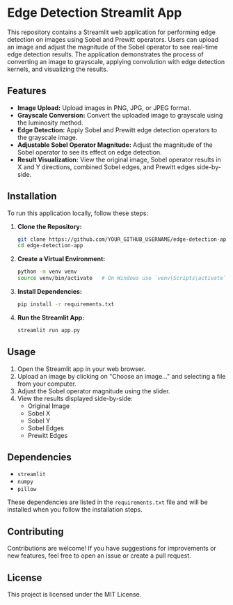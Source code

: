 # Edge Detection Streamlit App

This repository contains a Streamlit web application for performing edge detection on images using Sobel and Prewitt operators. Users can upload an image and adjust the magnitude of the Sobel operator to see real-time edge detection results. The application demonstrates the process of converting an image to grayscale, applying convolution with edge detection kernels, and visualizing the results.

## Features

- **Image Upload:** Upload images in PNG, JPG, or JPEG format.
- **Grayscale Conversion:** Convert the uploaded image to grayscale using the luminosity method.
- **Edge Detection:** Apply Sobel and Prewitt edge detection operators to the grayscale image.
- **Adjustable Sobel Operator Magnitude:** Adjust the magnitude of the Sobel operator to see its effect on edge detection.
- **Result Visualization:** View the original image, Sobel operator results in X and Y directions, combined Sobel edges, and Prewitt edges side-by-side.

## Installation

To run this application locally, follow these steps:

1. **Clone the Repository:**
   ```sh
   git clone https://github.com/YOUR_GITHUB_USERNAME/edge-detection-app.git
   cd edge-detection-app
   ```

2. **Create a Virtual Environment:**
   ```sh
   python -m venv venv
   source venv/bin/activate   # On Windows use `venv\Scripts\activate`
   ```

3. **Install Dependencies:**
   ```sh
   pip install -r requirements.txt
   ```

4. **Run the Streamlit App:**
   ```sh
   streamlit run app.py
   ```

## Usage

1. Open the Streamlit app in your web browser.
2. Upload an image by clicking on "Choose an image..." and selecting a file from your computer.
3. Adjust the Sobel operator magnitude using the slider.
4. View the results displayed side-by-side:
   - Original Image
   - Sobel X
   - Sobel Y
   - Sobel Edges
   - Prewitt Edges

## Dependencies

- `streamlit`
- `numpy`
- `pillow`

These dependencies are listed in the `requirements.txt` file and will be installed when you follow the installation steps.

## Contributing

Contributions are welcome! If you have suggestions for improvements or new features, feel free to open an issue or create a pull request.

## License

This project is licensed under the MIT License. 
